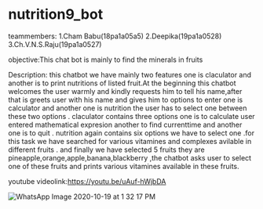 # nutrition9_bot

teammembers: 1.Cham Babu(18pa1a05a5) 2.Deepika(19pa1a0528) 3.Ch.V.N.S.Raju(19pa1a0527)

objective:This chat bot is mainly to find the minerals in fruits

Description: this chatbot we have mainly two features one is claculator and another is to print nutritions of listed fruit.At the beginning this chatbot welcomes the user warmly and kindly requests him to tell his name,after that is greets user with his name and gives him to options to enter one is calculator and another one is nutrition the user has to select one between these two options . claculator contains three options one is to calculate user entered mathematical expresion another to find currenttime and another one is to quit . nutrition again contains six options we have to select one .for this task we have searched for various vitamines and complexes avilable in different fruits . and finally we have selected 5 fruits they are pineapple,orange,apple,banana,blackberry ,the chatbot asks user to select one of these fruits and prints various vitamines available in these fruits.

youtube videolink:https://youtu.be/uAuf-hWjbDA

![WhatsApp Image 2020-10-19 at 1 32 17 PM](https://user-images.githubusercontent.com/60499545/96461213-bc85ed80-1241-11eb-9207-8782a6f04b49.jpeg)
